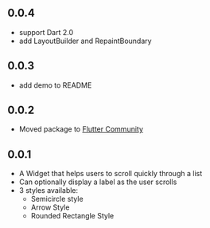 ## 0.0.4
 * support Dart 2.0
 * add LayoutBuilder and RepaintBoundary

## 0.0.3
 * add demo to README

## 0.0.2
 * Moved package to [Flutter Community](https://github.com/fluttercommunity)

## 0.0.1

* A Widget that helps users to scroll quickly through a list
* Can optionally display a label as the user scrolls
* 3 styles available:
  * Semicircle style
  * Arrow Style
  * Rounded Rectangle Style
